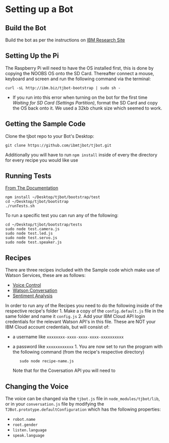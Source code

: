# Setting up a Bot

## Build the Bot

Build the bot as per the instructions on [IBM Research Site](https://ibmtjbot.github.io/)

## Setting Up the Pi

The Raspberry Pi will need to have the OS installed first, this is done by copying the NOOBS OS onto the SD Card. Thereafter connect a mouse, keyboard and screen and run the following command via the terminal:

```text
curl -sL http://ibm.biz/tjbot-bootstrap | sudo sh -
```

* If you run into this error when turning on the bot for the first time _Waiting for SD Card \(Settings Partition\)_, format the SD Card and copy the OS back onto it. We used a 32kb chunk size which seemed to work.

## Getting the Sample Code

Clone the tjbot repo to your Bot's Desktop:

```text
git clone https://github.com/ibmtjbot/tjbot.git
```

Additionally you will have to run `npm install` inside of every the directory for every recipe you would like use

## Running Tests

[From The Documentation](https://github.com/ibmtjbot/tjbot/blob/master/bootstrap/README.md)

```text
npm install ~/Desktop/tjbot/bootstrap/test
cd ~/Desktop/tjbot/bootstrap
./runTests.sh
```

To run a specific test you can run any of the following:

```text
cd ~/Desktop/tjbot/bootstrap/tests
sudo node test.camera.js
sudo node test.led.js
sudo node test.servo.js
sudo node test.speaker.js
```

## Recipes

There are three recipes included with the Sample code which make use of Watson Services, these are as follows:

* [Voice Control](https://www.instructables.com/id/Use-Your-Voice-to-Control-a-Light-With-Watson/)
* [Watson Conversation](https://www.instructables.com/id/Build-a-Talking-Robot-With-Watson-and-Raspberry-Pi/)
* [Sentiment Analysis](https://www.instructables.com/id/Make-Your-Robot-Respond-to-Emotions-Using-Watson/)

In order to run any of the Recipes you need to do the following inside of the respective recipe's folder 1. Make a copy of the `config.default.js` file in the same folder and name it `config.js` 2. Add your IBM Cloud API login credentials for the relevant Watson API's in this file. These are NOT your IBM Cloud account credentials, but will consist of:

* a username like `xxxxxxxx-xxxx-xxxx-xxxx-xxxxxxxxxx` 
* a password like `xxxxxxxxxxxx` 1. You are now set to run the program with the following command \(from the recipe's respective directory\)

  ```text
     sudo node recipe-name.js
  ```

  Note that for the Coversation API you will need to

## Changing the Voice

The voice can be changed via the `tjbot.js` file in `node_modules/tjbot/lib`, or in your `conversation.js` file by modifying the `TJBot.prototype.defaultConfiguration` which has the following properties:

* `robot.name`
* `root.gender`
* `listen.language`
* `speak.language`

